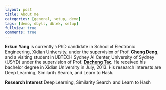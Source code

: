 ```yaml
---
layout: post
title: About me
categories: [general, setup, demo]
tags: [demo, dbyll, dbtek, setup]
fullview: true
comments: true
---
```


**Erkun Yang** is currently a PhD candidate in School of Electronic Engineering, Xidian University, under the supervision of Prof. **[Cheng Deng](http://see.xidian.edu.cn/faculty/chdeng/)**, and a visiting student in UBTECH Sydney AI Center, University of Sydney (USYD) under the supervision of Prof. **[Dacheng Tao](https://sydney.edu.au/engineering/people/dacheng.tao.php)**. He received his bachelor degree in Xidian University in July, 2013. His research interests are Deep Learning, Similarity Search, and Learn to Hash.  

**Research Interest** Deep Learning, Similarity Search, and Learn to Hash
